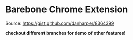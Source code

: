 # Barebone Chrome Extension

Source: https://gist.github.com/danharper/8364399

**checkout different branches for demo of other features!**
